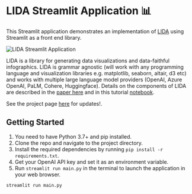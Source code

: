 # LIDA Streamlit Application 📊

This Streamlit application demonstrates an implementation of [LIDA](https://github.com/microsoft/lida) using Streamlit as a front end library.

![LIDA Streamlit Application](docs/images/streamlitlida.png)

LIDA is a library for generating data visualizations and data-faithful infographics. LIDA is grammar agnostic (will work with any programming language and visualization libraries e.g. matplotlib, seaborn, altair, d3 etc) and works with multiple large language model providers (OpenAI, Azure OpenAI, PaLM, Cohere, Huggingface). Details on the components of LIDA are described in the [paper here](https://arxiv.org/abs/2303.02927) and in this tutorial [notebook](notebooks/tutorial.ipynb).

See the project page [here](https://microsoft.github.io/lida/) for updates!.


## Getting Started

1. You need to have Python 3.7+ and pip installed.
2. Clone the repo and navigate to the project directory.
3. Install the required dependencies by running `pip install -r requirements.txt`.
4. Get your OpenAI API key and set it as an environment variable.
5. Run `streamlit run main.py` in the terminal to launch the application in your web browser.

```bash
streamlit run main.py

```


